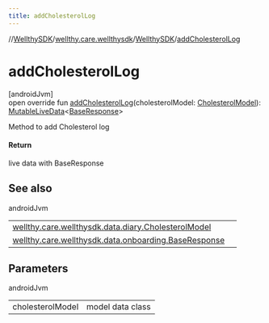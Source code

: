 ```yaml
---
title: addCholesterolLog
---
```

//[WellthySDK](../../../index.html)/[wellthy.care.wellthysdk](../index.html)/[WellthySDK](index.html)/[addCholesterolLog](add-cholesterol-log.html)



# addCholesterolLog



[androidJvm]\
open override fun [addCholesterolLog](add-cholesterol-log.html)(cholesterolModel: [CholesterolModel](../../wellthy.care.wellthysdk.data.diary/-cholesterol-model/index.html)): [MutableLiveData](https://developer.android.com/reference/kotlin/androidx/lifecycle/MutableLiveData.html)&lt;[BaseResponse](../../wellthy.care.wellthysdk.data.onboarding/-base-response/index.html)&gt;



Method to add Cholesterol log



#### Return



live data with BaseResponse



## See also


androidJvm

| | |
|---|---|
| [wellthy.care.wellthysdk.data.diary.CholesterolModel](../../wellthy.care.wellthysdk.data.diary/-cholesterol-model/index.html) |  |
| [wellthy.care.wellthysdk.data.onboarding.BaseResponse](../../wellthy.care.wellthysdk.data.onboarding/-base-response/index.html) |  |



## Parameters


androidJvm

| | |
|---|---|
| cholesterolModel | model data class |




